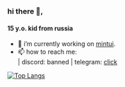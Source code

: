 ### hi there 👋,
#### 15 y.o. kid from russia

- 🔭 i’m currently working on [mintui](https://github.com/mendeleev1337/mintui/).
- 📫 how to reach me:   
   | discord: banned
   | telegram: [click](mendeleev1337.t.me)

[![Top Langs](https://github-readme-stats.vercel.app/api/top-langs/?username=mendeleev1337&layout=compact)](https://github.com/anuraghazra/github-readme-stats)
